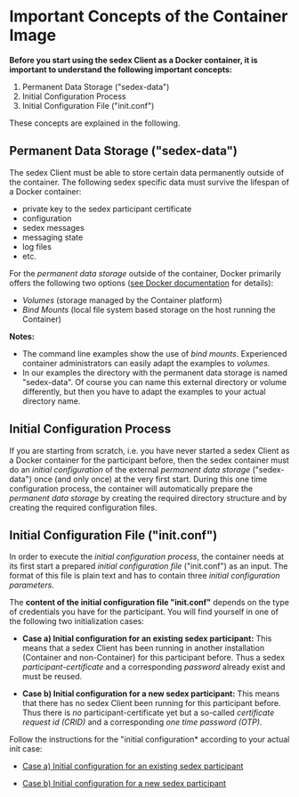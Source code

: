 # Important Concepts of the Container Image

**Before you start using the sedex Client as a Docker container, it is important to understand the following important concepts:**

 1. Permanent Data Storage ("sedex-data")
 2. Initial Configuration Process
 3. Initial Configuration File ("init.conf")

These concepts are explained in the following.



<a name="Permanent_Data_Storage"></a>
## Permanent Data Storage ("sedex-data")

The sedex Client must be able to store certain data permanently outside of the container.
The following sedex specific data must survive the lifespan of a Docker container:

- private key to the sedex participant certificate
- configuration
- sedex messages
- messaging state
- log files
- etc.

For the *permanent data storage* outside of the container, Docker primarily offers the following two options ([see Docker documentation](https://docs.docker.com/storage/) for details):

- *Volumes* (storage managed by the Container platform)
- *Bind Mounts* (local file system based storage on the host running the Container)


**Notes:**

 - The command line examples show the use of *bind mounts*. Experienced container administrators can easily adapt the examples to *volumes*.
 - In our examples the directory with the permanent data storage is named "sedex-data". Of course you can name this external directory or volume differently, but then you have to adapt the examples to your actual directory name. 



<a name="Initial_Configuration_Process"></a>
## Initial Configuration Process

If you are starting from scratch, i.e. you have never started a sedex Client as a Docker container for the participant before, then the sedex container must do an *initial configuration* of the external *permanent data storage* ("sedex-data") once (and only once) at the very first start.
During this one time configuration process, the container will automatically prepare the *permanent data storage* by creating the required directory structure and by creating the required configuration files.



<a name="Initial_Configuration_File"></a>
## Initial Configuration File ("init.conf")

In order to execute the *initial configuration process*, the container needs at its first start a prepared *initial configuration file* ("init.conf") as an input.
The format of this file is plain text and has to contain three *initial configuration parameters*.


The **content of the initial configuration file "init.conf"** depends on the type of credentials you have for the participant. You will find yourself in one of the following two initialization cases:

   - **Case a) Initial configuration for an existing sedex participant:**
  This means that a sedex Client has been running in another installation (Container and non-Container) for this participant before. Thus a sedex *participant-certificate* and a corresponding *password* already exist and must be reused.

   - **Case b) Initial configuration for a new sedex participant:**
  This means that there has no sedex Client been running for this participant before. Thus there is *no* participant-certificate yet but a so-called *certificate request id (CRID)* and a corresponding *one time password (OTP)*.

Follow the instructions for the "initial configuration* according to your actual init case:

   - [Case a) Initial configuration for an existing sedex participant](initial-configuration/initial_configuration_with_certificate.md)

   - [Case b) Initial configuration for a new sedex participant](initial-configuration/initial_configuration_with_crid_and_otp.md)
